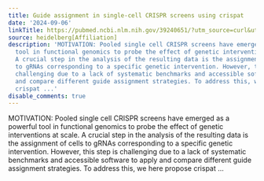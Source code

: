 ```yaml
---
title: Guide assignment in single-cell CRISPR screens using crispat
date: '2024-09-06'
linkTitle: https://pubmed.ncbi.nlm.nih.gov/39240651/?utm_source=curl&utm_medium=rss&utm_campaign=pubmed-2&utm_content=1FakS-2QOkCT8HsMOQP1bCRQ4YzyumYOmxmF0moLsQ3dFB1E9V&fc=20220326224207&ff=20240906182443&v=2.18.0.post9+e462414
source: heidelberg[Affiliation]
description: 'MOTIVATION: Pooled single cell CRISPR screens have emerged as a powerful
  tool in functional genomics to probe the effect of genetic interventions at scale.
  A crucial step in the analysis of the resulting data is the assignment of cells
  to gRNAs corresponding to a specific genetic intervention. However, this step is
  challenging due to a lack of systematic benchmarks and accessible software to apply
  and compare different guide assignment strategies. To address this, we here propose
  crispat ...'
disable_comments: true
---
```

MOTIVATION: Pooled single cell CRISPR screens have emerged as a powerful tool in functional genomics to probe the effect of genetic interventions at scale. A crucial step in the analysis of the resulting data is the assignment of cells to gRNAs corresponding to a specific genetic intervention. However, this step is challenging due to a lack of systematic benchmarks and accessible software to apply and compare different guide assignment strategies. To address this, we here propose crispat ...